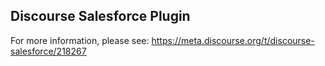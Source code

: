 ## Discourse Salesforce Plugin

For more information, please see: https://meta.discourse.org/t/discourse-salesforce/218267